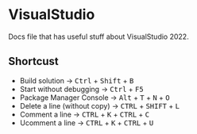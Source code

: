 # VisualStudio
Docs file that has useful stuff about VisualStudio 2022.
## Shortcust
- Build solution &rarr; <kbd>Ctrl</kbd> + <kbd>Shift</kbd> + <kbd>B</kbd>
- Start without debugging &rarr; <kbd>Ctrl</kbd> + <kbd>F5</kbd>
- Package Manager Console &rarr; <kbd>Alt</kbd> + <kbd>T</kbd> + <kbd>N</kbd> + <kbd>O</kbd>
- Delete a line (without copy) &rarr; <kbd>CTRL</kbd> + <kbd>SHIFT</kbd> + <kbd>L</kbd>
- Comment a line &rarr; <kbd>CTRL</kbd> + <kbd>K</kbd> + <kbd>CTRL</kbd> + <kbd>C</kbd>
- Ucomment a line &rarr; <kbd>CTRL</kbd> + <kbd>K</kbd> + <kbd>CTRL</kbd> + <kbd>U</kbd>


